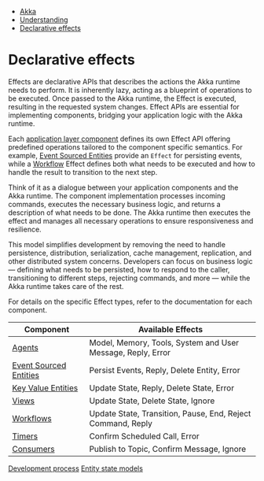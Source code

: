 <!-- <nav> -->
- [Akka](../index.html)
- [Understanding](index.html)
- [Declarative effects](declarative-effects.html)

<!-- </nav> -->

# Declarative effects

Effects are declarative APIs that describes the actions the Akka runtime needs to perform. It is inherently lazy, acting as a blueprint of operations to be executed. Once passed to the Akka runtime, the Effect is executed, resulting in the requested system changes. Effect APIs are essential for implementing components, bridging your application logic with the Akka runtime.

Each [application layer component](architecture-model.html#_application_layer) defines its own Effect API offering predefined operations tailored to the component specific semantics. For example, [Event Sourced Entities](../java/event-sourced-entities.html) provide an `Effect` for persisting events, while a [Workflow](../java/workflows.html) Effect defines both what needs to be executed and how to handle the result to transition to the next step.

Think of it as a dialogue between your application components and the Akka runtime. The component implementation processes incoming commands, executes the necessary business logic, and returns a description of what needs to be done. The Akka runtime then executes the effect and manages all necessary operations to ensure responsiveness and resilience.

This model simplifies development by removing the need to handle persistence, distribution, serialization, cache management, replication, and other distributed system concerns. Developers can focus on business logic — defining what needs to be persisted, how to respond to the caller, transitioning to different steps, rejecting commands, and more — while the Akka runtime takes care of the rest.

For details on the specific Effect types, refer to the documentation for each component.

| Component | Available Effects |
| --- | --- |
| [Agents](../java/agents.html#_effect_api) | Model, Memory, Tools, System and User Message,  Reply, Error |
| [Event Sourced Entities](../java/event-sourced-entities.html#_effect_api) | Persist Events, Reply, Delete Entity, Error |
| [Key Value Entities](../java/key-value-entities.html#_effect_api) | Update State, Reply, Delete State, Error |
| [Views](../java/views.html#_effect_api) | Update State, Delete State, Ignore |
| [Workflows](../java/workflows.html#_effect_api) | Update State, Transition, Pause, End, Reject Command, Reply |
| [Timers](../java/timed-actions.html#_effect_api) | Confirm Scheduled Call, Error |
| [Consumers](../java/consuming-producing.html#_effect_api) | Publish to Topic, Confirm Message, Ignore |

<!-- <footer> -->
<!-- <nav> -->
[Development process](development-process.html) [Entity state models](state-model.html)
<!-- </nav> -->

<!-- </footer> -->

<!-- <aside> -->

<!-- </aside> -->